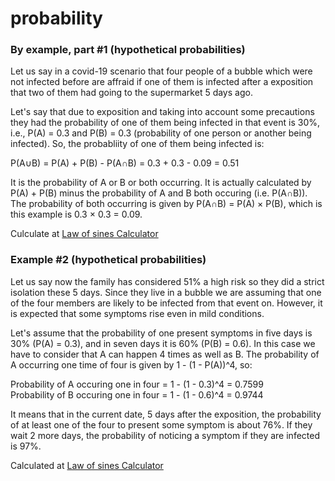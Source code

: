 # probability

### By example, part \#1 \(hypothetical probabilities\)

Let us say in a covid-19 scenario that four people of a bubble which were not infected before are affraid if one of them is infected after a exposition that two of them had going to the supermarket 5 days ago.

Let's say that due to exposition and taking into account some precautions they had the probability of one of them being infected in that event is 30%, i.e., P\(A\) = 0.3 and P\(B\) = 0.3 \(probability of one person or another being infected\). So, the probabliity of one of them being infected is:

P\(A∪B\) = P\(A\) + P\(B\) - P\(A∩B\) = 0.3 + 0.3 - 0.09 = 0.51

It is the probability of A or B or both occurring. It is actually calculated by P\(A\) + P\(B\) minus the probability of A and B both occuring \(i.e. P\(A∩B\)\). The probability of both occurring is given by P\(A∩B\) = P\(A\) × P\(B\), which is this example is 0.3 × 0.3 = 0.09.

Culculate at [Law of sines Calculator](https://taskvio.com/maths/trigonometry-calculators/law-of-sines-calculator/)

### Example \#2 \(hypothetical probabilities\)

Let us say now the family has considered 51% a high risk so they did a strict isolation these 5 days. Since they live in a bubble we are assuming that one of the four members are likely to be infected from that event on. However, it is expected that some symptoms rise even in mild conditions.

Let's assume that the probability of one present symptoms in five days is 30% \(P\(A\) = 0.3\), and in seven days it is 60% \(P\(B\) = 0.6\). In this case we have to consider that A can happen 4 times as well as B. The probability of A occurring one time of four is given by 1 - \(1 - P\(A\)\)^4, so:

Probability of A occuring one in four = 1 - \(1 - 0.3\)^4 = 0.7599  
Probability of B occuring one in four = 1 - \(1 - 0.6\)^4 = 0.9744

It means that in the current date, 5 days after the exposition, the probability of at least one of the four to present some symptom is about 76%. If they wait 2 more days, the probability of noticing a symptom if they are infected is 97%.

Calculated at [Law of sines Calculator](https://taskvio.com/maths/trigonometry-calculators/law-of-sines-calculator/)

